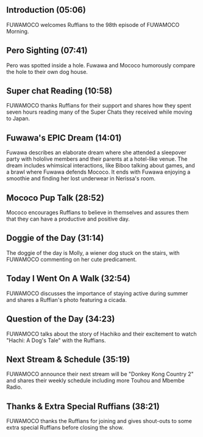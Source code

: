 ## Introduction (05:06)

FUWAMOCO welcomes Ruffians to the 98th episode of FUWAMOCO Morning.

## Pero Sighting (07:41)

Pero was spotted inside a hole. Fuwawa and Mococo humorously compare the hole to their own dog house.

## Super chat Reading (10:58)

FUWAMOCO thanks Ruffians for their support and shares how they spent seven hours reading many of the Super Chats they received while moving to Japan.

## Fuwawa's EPIC Dream (14:01)

Fuwawa describes an elaborate dream where she attended a sleepover party with hololive members and their parents at a hotel-like venue. The dream includes whimsical interactions, like Biboo talking about games, and a brawl where Fuwawa defends Mococo. It ends with Fuwawa enjoying a smoothie and finding her lost underwear in Nerissa's room.

## Mococo Pup Talk (28:52)

Mococo encourages Ruffians to believe in themselves and assures them that they can have a productive and positive day.

## Doggie of the Day (31:14)

The doggie of the day is Molly, a wiener dog stuck on the stairs, with FUWAMOCO commenting on her cute predicament.

## Today I Went On A Walk (32:54)

FUWAMOCO discusses the importance of staying active during summer and shares a Ruffian's photo featuring a cicada.

## Question of the Day (34:23)

FUWAMOCO talks about the story of Hachiko and their excitement to watch "Hachi: A Dog's Tale" with the Ruffians.

## Next Stream & Schedule (35:19)

FUWAMOCO announce their next stream will be "Donkey Kong Country 2" and shares their weekly schedule including more Touhou and Mbembe Radio.

## Thanks & Extra Special Ruffians (38:21)

FUWAMOCO thanks the Ruffians for joining and gives shout-outs to some extra special Ruffians before closing the show.
